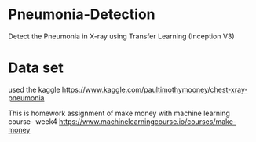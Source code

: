# Pneumonia-Detection
Detect the Pneumonia in X-ray using Transfer Learning (Inception V3)

# Data set
used the kaggle https://www.kaggle.com/paultimothymooney/chest-xray-pneumonia

This is homework assignment of make money with machine learning course- week4
https://www.machinelearningcourse.io/courses/make-money
